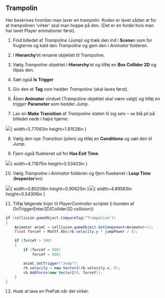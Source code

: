 ## Trampolin

Her beskrives hvordan man laver en trampolin. Koden er lavet sådan at
for at trampolinen ’virker’ skal man hoppe på den. (Det er en fordel
hvis man har lavet Player animationer først).

1.  Find billedet af *Trampoline* (Jump) og træk den ind i **Scene**n
    som for frugterne og kald den *Trampoline* og gem den i *Animator*
    folderen.

2.  I **Hierarchy**’et rename objektet til Trampoline.

3.  Vælg *Trampoline* objektet i **Hierarchy**’et og tilføj en **Box
    Collider 2D** og tilpas den.

4.  Sæt også **Is Trigger**

5.  Giv den et **Tag** som hedder *Trampoline* (skal laves først).

6.  Åben **Animator** vinduet (Trampoline objektet skal være valgt) og
    tilføj en *trigger* **Parameter** som hedder *Jump*.

7.  Lav en **Make Transition** af *Trampoline* staten til sig selv – se
    blå pil på billedet nede i højre hjørne:

![](media/image47.png){ width=5.77083in height=1.81528in }

8.  Vælg den nye *Transition* (pilen) og tilføj en **Conditions** og sæt
    den til *Jump*.

9.  Fjern også fluebenet ud for **Has Exit Time**.

![](media/image48.png){ width=4.71875in height=0.53403in }

10. Vælg *Trampoline* i *Animator* folderen og fjern fluebenet i **Loop
    Time** (**Inspector**’en):

![](media/image49.png){ width=0.80208in height=0.90625in }![](media/image50.png){ width=4.89583in height=0.54306in }

11. Tilføj følgende linjer til *PlayerController* scriptet (i bunden af
    OnTriggerEnter2D(Collider2D collision))

```csharp
if (collision.gameObject.CompareTag("Trampoline"))
{
    Animator animC = collision.gameObject.GetComponent<Animator>();
    float forceY = Mathf.Abs(rb.velocity.y * jumpPower / 8);

    if (forceY > 100)
    {
        if (forceY > 800)
            forceY = 800;

        animC.SetTrigger("Jump");
        rb.velocity = new Vector2(rb.velocity.x, 0);
        rb.AddForce(new Vector2(0, forceY));
    }
}
```

12. Husk at lave en PreFab når det virker.
